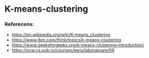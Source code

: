 # K-means-clustering


### Referecens:
- https://en.wikipedia.org/wiki/K-means_clustering
- https://www.ibm.com/think/topics/k-means-clustering
- https://www.geeksforgeeks.org/k-means-clustering-introduction/
- https://ocw.cs.pub.ro/courses/ewis/laboratoare/09

